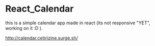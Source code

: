 # React_Calendar

this is a simple calendar app made in react (its not responsive "YET", working on it :D ). 

http://calendar.cetirizine.surge.sh/
